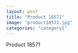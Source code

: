 ```yaml
---
layout: post
title: "Product 18571"
image: "product18571.jpg"
categories: "category1"
---
```

Product 18571

